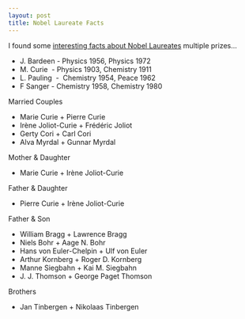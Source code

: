```yaml
---
layout: post
title: Nobel Laureate Facts
---
```


I found some [interesting facts about Nobel Laureates](http://nobelprize.org/nobel_prizes/nobelprize_facts.html) multiple prizes...

- J. Bardeen - Physics 1956, Physics 1972
- M. Curie  - Physics 1903, Chemistry 1911
- L. Pauling  -  Chemistry 1954, Peace 1962
- F Sanger - Chemistry 1958, Chemistry 1980 

Married Couples 

- Marie Curie + Pierre Curie 
- Irène Joliot-Curie + Frédéric Joliot 
- Gerty Cori + Carl Cori
- Alva Myrdal + Gunnar Myrdal     

Mother & Daughter 

- Marie Curie + Irène Joliot-Curie    

Father & Daughter 

- Pierre Curie + Irène Joliot-Curie     

Father & Son 

- William Bragg + Lawrence Bragg 
- Niels Bohr + Aage N. Bohr 
- Hans von Euler-Chelpin + Ulf von Euler 
- Arthur Kornberg + Roger D. Kornberg 
- Manne Siegbahn + Kai M. Siegbahn 
- J. J. Thomson + George Paget Thomson  

Brothers

- Jan Tinbergen + Nikolaas Tinbergen 
